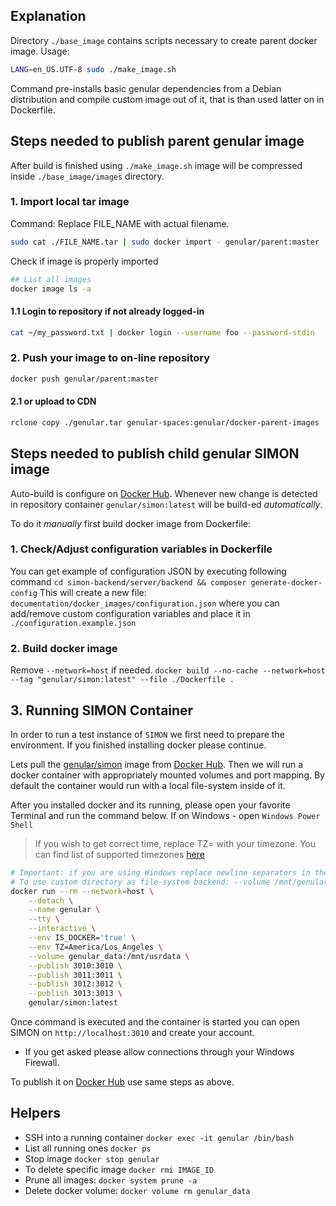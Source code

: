 ## Explanation

Directory `./base_image` contains scripts necessary to create parent docker image.
Usage:

```bash
LANG=en_US.UTF-8 sudo ./make_image.sh
```

Command pre-installs basic genular dependencies from a Debian distribution and compile custom image out of it, that is than used latter on in Dockerfile.

## Steps needed to publish parent genular image

After build is finished using `./make_image.sh` image will be compressed inside `./base_image/images` directory.

### 1. Import local tar image

Command:
Replace FILE_NAME with actual filename.

```bash
sudo cat ./FILE_NAME.tar | sudo docker import - genular/parent:master
```

Check if image is properly imported

```bash
## List all images
docker image ls -a
```

#### 1.1 Login to repository if not already logged-in

```bash
cat ~/my_password.txt | docker login --username foo --password-stdin
```

### 2. Push your image to on-line repository

```bash
docker push genular/parent:master
```

#### 2.1 or upload to CDN

```bash
rclone copy ./genular.tar genular-spaces:genular/docker-parent-images
```

## Steps needed to publish child genular SIMON image

Auto-build is configure on [Docker Hub](https://hub.docker.com/?namespace=genular). Whenever new change is detected in repository container `genular/simon:latest` will be build-ed _automatically_.

To do it _manually_ first build docker image from Dockerfile:

### 1. Check/Adjust configuration variables in Dockerfile

You can get example of configuration JSON by executing following command
`cd simon-backend/server/backend && composer generate-docker-config`
This will create a new file: `documentation/docker_images/configuration.json` where you can add/remove custom configuration variables and place it in `./configuration.example.json`

### 2. Build docker image

Remove `--network=host` if needed.
`docker build --no-cache --network=host --tag "genular/simon:latest" --file ./Dockerfile .`

## 3. Running SIMON Container

In order to run a test instance of `SIMON` we first need to prepare the environment.
If you finished installing docker please continue.

Lets pull the [genular/simon](https://cloud.docker.com/u/genular/repository/docker/genular/simon) image from [Docker Hub](https://hub.docker.com/?namespace=genular).
Then we will run a docker container with appropriately mounted volumes and port mapping. By default the container would run with a local file-system inside of it.

After you installed docker and its running, please open your favorite Terminal and run the command below.
If on Windows - open `Windows Power Shell`

> If you wish to get correct time, replace TZ=<timzone> with your timezone. You can find list of supported timezones [here](https://en.wikipedia.org/wiki/List_of_tz_database_time_zones)

```bash
# Important: if you are using Windows replace newline separators in the command: "\" with "`"
# To use custom directory as file-system backend: --volume /mnt/genular/simon-backend/SHARED_DATA:/mnt/usrdata \
docker run --rm --network=host \
    --detach \
    --name genular \
    --tty \
    --interactive \
    --env IS_DOCKER='true' \
    --env TZ=America/Los_Angeles \
    --volume genular_data:/mnt/usrdata \
    --publish 3010:3010 \
    --publish 3011:3011 \
    --publish 3012:3012 \
    --publish 3013:3013 \
    genular/simon:latest
```

Once command is executed and the container is started you can open SIMON on `http://localhost:3010` and create your account.

-   If you get asked please allow connections through your Windows Firewall.

To publish it on [Docker Hub](https://hub.docker.com/?namespace=genular) use same steps as above.

## Helpers

-   SSH into a running container
    `docker exec -it genular /bin/bash`
-   List all running ones
    `docker ps`
-   Stop image
    `docker stop genular`
-   To delete specific image
    `docker rmi IMAGE_ID`
-   Prune all images:
    `docker system prune -a`
-   Delete docker volume:
    `docker volume rm genular_data`
